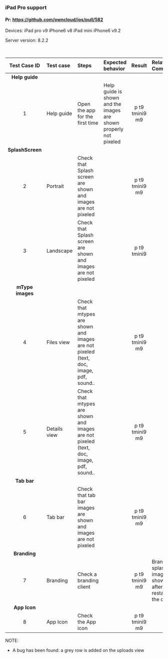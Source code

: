 ### iPad Pro support

#### Pr: https://github.com/owncloud/ios/pull/582

Devices: iPad pro v9
         iPhone6 v8
         iPad mini
         iPhone6 v9.2

Server version: 8.2.2

<br>
 
Test Case ID | Test case     | Steps   | Expected behavior | Result | Related Comments
|:----:|:------------- |:-------------------|:-------------|:-------------:|:----------
**Help guide**|
1|Help guide| Open the app for the first time | Help guide is shown and the images are shown properly not pixeled| p t9 tmini9 m9
**SplashScreen**|
2|Portrait| Check that Splash screen are shown and images are not pixeled|  | p t9 tmini9 m9
3|Landscape|  Check that Splash screen are shown and images are not pixeled|  | p t9 tmini9
**mType images**|
4|Files view| Check that mtypes are shown and images are not pixeled (text, doc, image, pdf, sound..|  |p t9 tmini9 m9
5|Details view| Check that mtypes are shown and images are not pixeled (text, doc, image, pdf, sound..|  |p t9 tmini9 m9
**Tab bar**|
6|Tab bar| Check that tab bar images are shown and images are not pixeled |  |  p t9 tmini9 m9
**Branding**|
7|Branding| Check a branding client |  |  p t9 tmini9 m9 | Branded splash image is shown after restarting the device.
**App Icon**|
8|App Icon| Check the App icon |  |  p t9 tmini9 m9

NOTE:
- A bug has been found: a grey row is added on the uploads view